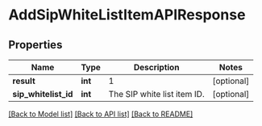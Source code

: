 # AddSipWhiteListItemAPIResponse

## Properties
Name | Type | Description | Notes
------------ | ------------- | ------------- | -------------
**result** | **int** | 1 | [optional] 
**sip_whitelist_id** | **int** | The SIP white list item ID. | [optional] 

[[Back to Model list]](../README.md#documentation-for-models) [[Back to API list]](../README.md#documentation-for-api-endpoints) [[Back to README]](../README.md)


